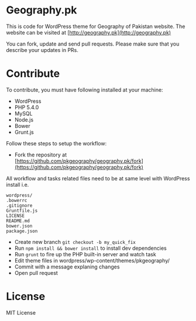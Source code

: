 # Geography.pk

This is code for WordPress theme for Geography of Pakistan website. The website can be visited at [http://geography.pk](http://geography.pk)

You can fork, update and send pull requests. Please make sure that you describe your updates in PRs.


# Contribute

To contribute, you must have following installed at your machine:

* WordPress
* PHP 5.4.0
* MySQL
* Node.js
* Bower
* Grunt.js

Follow these steps to setup the workflow:

* Fork the repository at [https://github.com/pkgeography/geography.pk/fork](https://github.com/pkgeography/geography.pk/fork)

All workflow and tasks related files need to be at same level with WordPress install i.e.

```
wordpress/
.bowerrc
.gitignore
Gruntfile.js
LICENSE
README.md
bower.json
package.json
```

* Create new branch `git checkout -b my_quick_fix`
* Run `npm install && bower install` to install dev dependencies
* Run `grunt` to fire up the PHP built-in server and watch task
* Edit theme files in wordpress/wp-content/themes/pkgeography/
* Commit with a message explaning changes
* Open pull request


# License

MIT License